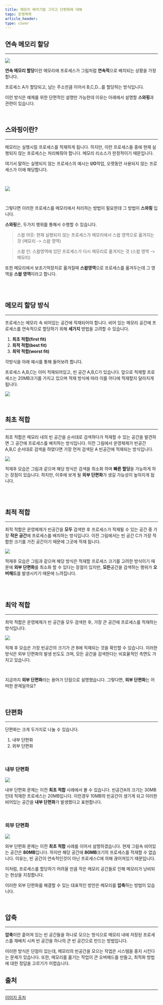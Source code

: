```yaml
---
title: 메모리 배치기법 그리고 단편화에 대해
tags: 운영체제
article_header:
type: cover
---
```


## 연속 메모리 할당

---

![](https://raw.githubusercontent.com/jickDo/picture/master/OS/study/cp5/21/sequencial_memory.png)

**연속 메모리 할당**이란 메모리에 프로세스가 그림처럼 **연속적**으로 배치되는 상황을 가정합니다.

프로세스 A가 할당되고, 남는 주소만큼 이어서 B,C,D...를 할당하는 방식입니다.

이런 방식은 예제를 위한 단편적인 설명만 가능한데 이유는 아래에서 설명할 **스와핑**과 관련이 있습니다.

<br>

## 스와핑이란?

---

메모리는 실행시킬 프로세스를 적재하게 됩니다. 하지만, 이런 프로세스들 중에 현재 실행되지 않는 프로세스는 처리해줘야 합니다.
메모리 리소스가 한정적이기 때문입니다.

여기서 말하는 실행되지 않는 프로세스의 예시는 **I/O**작업, 오랫동안 사용되지 않는 프로세스가 이에 해당합니다.

<br>

![](https://raw.githubusercontent.com/jickDo/picture/master/OS/study/cp5/21/swaping.png)


<br>

그렇다면 이러한 프로세스를 메모리에서 처리하는 방법이 필요한데 그 방법이 **스와핑** 입니다.

**스와핑**은, 두가지 행위를 통해서 수행할 수 있습니다.

> 스왑 아웃: 현재 실행되지 않는 프로세스가 메모리에서 스왑 영역으로 옮겨지는 것 (메모리 -> 스왑 영역)

> 스왑 인: 스왑영역에 있던 프로세스가 다시 메모리로 옮겨지는 것 (스왑 영역 -> 메모리)

또한 메모리에서 보조기억장치로 옮겨질때 **스왑영역**으로 프로세스를 옮겨두는데 그 영역을 **스왑 영역**이라고 합니다.

<br>
<br>

## 메모리 할당 방식

---

프로세스는 메모리 속 비어있는 공간에 적재되어야 합니다. 비어 있는 메모리 공간에 프로세스를 연속적으로 할당하기 위해
**세가지** 방법을 고려할 수 있습니다.

1. **최초 적합(first fit)**
2. **최적 적합(best fit)**
3. **최악 적합(worst fit)**

각방식을 아래 예시를 통해 들어보려 합니다.

프로세스 A,B,C는 이미 적재되어있고, 빈 공간 A,B,C가 있습니다. 앞으로 적재할 프로세스는 20MB크기를 가지고 있으며
적재 방식에 따라 이를 어디에 적재할지 달라지게 됩니다.

![](https://raw.githubusercontent.com/jickDo/picture/master/OS/study/cp5/21/memory_stacking.png)


<br>

## 최초 적합

---

최초 적합은 메모리 내의 빈 공간을 순서대로 검색하다가 적재할 수 있는 공간을 발견하면 그 공간에 프로세스를 배치하는 방식입니다.
이전 그림에서 운영체제가 빈공간 A,B,C 순서대로 검색을 하였다면 가장 먼저 검색된 A 빈공간에 적재되는 방식입니다.

![](https://raw.githubusercontent.com/jickDo/picture/master/OS/study/cp5/21/first_fit.png)


적재후 모습은 그림과 같으며 해당 방식은 검색을 최소화 하며 **빠른 할당**을 가능하게 하는 장점이 있습니다.
하지만, 이후에 보게 될 **외부 단편화**가 생길 가능성이 높아지게 됩니다.

<br>
<br>

## 최적 적합

---

최적 적합은 운영체제가 빈공간을 **모두** 검색한 후 프로세스가 적재될 수 있는 공간 중 가장 **작은 공간**에 프로세스를
배치하는 방식입니다.
이전 그림에서는 빈 공간 C가 가장 적합한 크기를 가진 공간이기 때문에 그곳에 적재 됩니다.

![](https://raw.githubusercontent.com/jickDo/picture/master/OS/study/cp5/21/best_fit.png)


적재후 모습은 그림과 같으며 해당 방식은 적재할 프로세스 크기를 고려한 방식이기 때문에 **외부 단편화**를
최소화 할 수 있다는 장점이 있지만, **모든**공간을 검색하는 행위가 **오버헤드**를 발생시키기 때문에 느려집니다.

<br>
<br>

## 최악 적합

---

최악 적합은 운영체제가 빈 공간을 모두 검색한 후, 가장 큰 공간에 프로세스를 적재하는 방식입니다.

![](https://raw.githubusercontent.com/jickDo/picture/master/OS/study/cp5/21/worst_fit.png)


적재 후 모습은 가장 빈공간의 크기가 큰 B에 적재되는 것을 확인할 수 있습니다. 이러한 방식은
외부 단편화의 발생 빈도도 크며, 모든 공간을 검색한다는 비효율적인 측면도 가지고 있습니다.

<br>

지금까지 **외부 단편화**라는 용어가 단점으로 설명했습니다.
그렇다면, **외부 단편화**는 어떠한 문제일까요?

<br>

## 단편화

---

단편화는 크게 두가지로 나눌 수 있습니다.

1. 내부 단편화
2. 외부 단편화

<br>

### 내부 단편화

![](https://raw.githubusercontent.com/jickDo/picture/master/OS/study/cp5/21/first_fit.png)


내부 단편화 문제는 이전 **최초 적합** 사례에서 볼 수 있습니다.
빈공간A의 크기는 30MB인데 적재한 프로세스는 20MB입니다. 이런경우 10MB의 빈공간이 생기게 되고 이러한 비어있는
공간을 **내부 단편화**가 발생했다고 표현합니다.

<br>

### 외부 단편화

![](https://raw.githubusercontent.com/jickDo/picture/master/OS/study/cp5/21/first_fit.png)


외부 단편화 문제는 이전 **최초 적합** 사례를 이어서 설명하겠습니다.
현재 그림속 비어있는 공간은 **80MB**입니다. 하지만 해당 공간에 **80MB**크기의 프로세스를 적재할 수 없습니다.
이유는, 빈 공간이 연속적인것이 아닌 프로세스C에 의해 끊어져있기 때문입니다.

이처럼, 프로세스를 할당하기 어려울 만큼 작은 메모리 공간들로 인해 메모리가 낭비되는 현상을 지칭합니다.

이러한 외부 단편화를 해결할 수 있는 대표적인 방안은 메모리를 **압축**하는 방법이 있습니다.

<br>

## 압축

---

**압축**이란 흩어져 있는 빈 공간들을 하나로 모으는 방식으로 메모리 내에 저장된 프로세스를 재배치 시켜 빈 공간을
하나의 큰 빈 공간으로 만드는 방법입니다.

이러한 방식은 단점이 있는데, 메모리의 빈공간을 모으는 작업은 시스템을 중지 시킨다는 문제가 있습니다.
또한, 메모리를 옮기는 작업이 큰 오버헤드를 만들고, 최적화 방법에 대한 정답을 고르기가 어렵습니다.








## 출처

---

[이미지 출처](https://www.inflearn.com/course/%ED%98%BC%EC%9E%90-%EA%B3%B5%EB%B6%80%ED%95%98%EB%8A%94-%EC%BB%B4%ED%93%A8%ED%84%B0%EA%B5%AC%EC%A1%B0-%EC%9A%B4%EC%98%81%EC%B2%B4%EC%A0%9C/dashboard)







